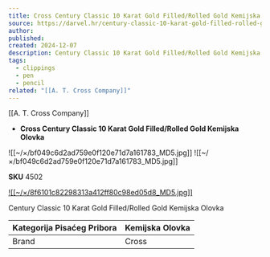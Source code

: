 ```yaml
---
title: Cross Century Classic 10 Karat Gold Filled/Rolled Gold Kemijska Olovka
source: https://darvel.hr/century-classic-10-karat-gold-filled-rolled-gold-kemijska-olovka.html
author: 
published: 
created: 2024-12-07
description: Century Classic 10 Karat Gold Filled/Rolled Gold Kemijska Olovka
tags:
  - clippings
  - pen
  - pencil
related: "[[A. T. Cross Company]]"
---
```

[[A. T. Cross Company]]
- **Cross Century Classic 10 Karat Gold Filled/Rolled Gold Kemijska Olovka**

![[~/×/bf049c6d2ad759e0f120e71d7a161783_MD5.jpg]] ![[~/×/bf049c6d2ad759e0f120e71d7a161783_MD5.jpg]]

**SKU** 4502

[![[~/×/8f6101c82298313a412ff80c98ed05d8_MD5.jpg]]](https://darvel.hr/kupuj-prema-brandu/cross "Cross")

Century Classic 10 Karat Gold Filled/Rolled Gold Kemijska Olovka

| Kategorija Pisaćeg Pribora | Kemijska Olovka |
| -------------------------- | --------------- |
| Brand                      | Cross           |

